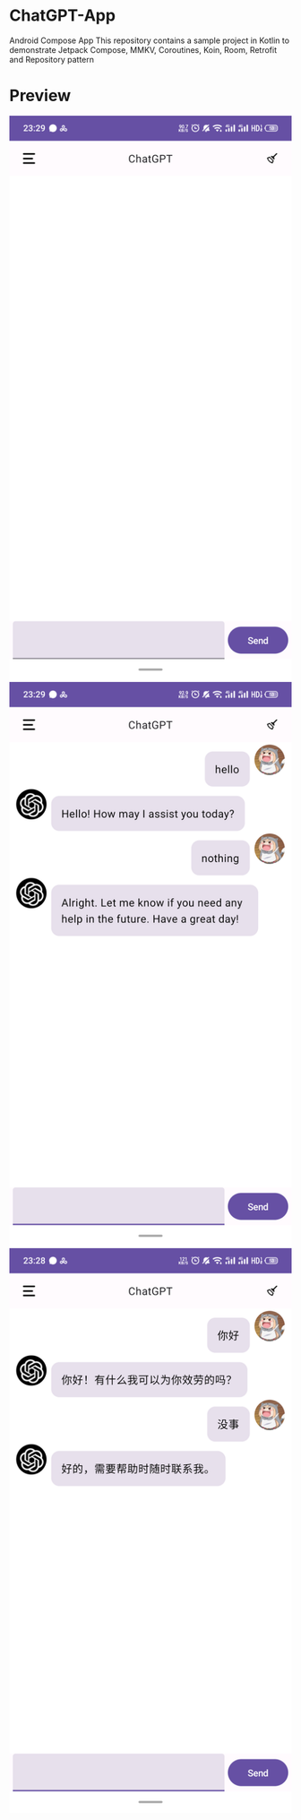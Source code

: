 # ChatGPT-App

Android Compose App
This repository contains a sample project in Kotlin to demonstrate Jetpack Compose, MMKV,
Coroutines, Koin, Room, Retrofit and Repository pattern

# Preview

![](https://github.com/Jun19/ChatGPT-App/blob/master/images/S30306-23291360.png)
![](https://github.com/Jun19/ChatGPT-App/blob/master/images/S30306-23292753.png)
![](https://github.com/Jun19/ChatGPT-App/blob/master/images/S30306-23284530.png)
